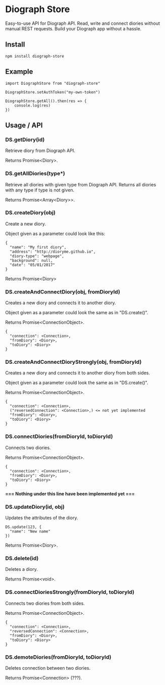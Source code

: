 # Diograph Store

Easy-to-use API for Diograph API. Read, write and connect diories without manual REST requests. Build your Diograph app without a hassle.

## Install

```
npm install diograph-store
```

## Example

```
import DiographStore from "diograph-store"

DiographStore.setAuthToken("my-own-token")

DiographStore.getAll().then(res => {
    console.log(res)
})
```

## Usage / API

### DS.getDiory(id)

Retrieve diory from Diograph API.

Returns Promise\<Diory>.

### DS.getAllDiories(type*)

Retrieve all diories with given type from Diograph API. Returns all diories with any type if type is not given.

Returns Promise\<Array\<Diory\>\>.

### DS.createDiory(obj)

Create a new diory.

Object given as a parameter could look like this:
```
{
  "name": "My first diory",
  "address": "http://dioryme.github.io",
  "diory-type": "webpage",
  "background": null,
  "date": "05/01/2017"
}
```

Returns Promise\<Diory>

### DS.createAndConnectDiory(obj, fromDioryId)

Creates a new diory and connects it to another diory.

Object given as a parameter could look the same as in "DS.create()".

Returns Promise\<ConnectionObject>.

```
{
  "connection": <Connection>,
  "fromDiory": <Diory>,
  "toDiory": <Diory>
}
```

### DS.createAndConnectDioryStrongly(obj, fromDioryId)

Creates a new diory and connects it to another diory from both sides.

Object given as a parameter could look the same as in "DS.create()".

Returns Promise\<ConnectionObject>.

```
{
  "connection": <Connection>,
  ("reversedConnection": <Connection>,) <= not yet implemented
  "fromDiory": <Diory>,
  "toDiory": <Diory>
}
```

### DS.connectDiories(fromDioryId, toDioryId)

Connects two diories.

Returns Promise\<ConnectionObject>.

```
{
  "connection": <Connection>,
  "fromDiory": <Diory>,
  "toDiory": <Diory>
}
```

**=== Nothing under this line have been implemented yet ===**

### DS.updateDiory(id, obj)

Updates the attributes of the diory.

```
DS.update(123, {
  "name": "New name"
})
```

Returns Promise\<Diory>.

### DS.delete(id)

Deletes a diory.

Returns Promise\<void>.

### DS.connectDioriesStrongly(fromDioryId, toDioryId)

Connects two diories from both sides.

Returns Promise\<ConnectionObject>.

```
{
  "connection": <Connection>,
  "reversedConnection": <Connection>,
  "fromDiory": <Diory>,
  "toDiory": <Diory>
}
```

### DS.demoteDiories(fromDioryId, toDioryId)

Deletes connection between two diories.

Returns Promise\<Connection> (???).
